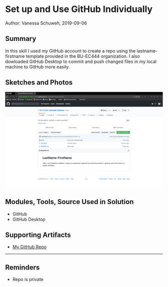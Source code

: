 #  Set up and Use GitHub Individually

Author: Vanessa Schuweh, 2019-09-06

## Summary
In this skill I used my GitHub account to create a repo using the lastname-firstname template provided in the BU-EC444 organization. I also dowloaded GitHub Desktop to commit and push changed files in my local machine to GitHub more easily.

## Sketches and Photos

![Image](./images/github.png)

## Modules, Tools, Source Used in Solution

* GitHub
* GitHub Desktop

## Supporting Artifacts

* [My GitHub Repo](https://github.com/BU-EC444/Schuweh-Vanessa)

-----

## Reminders
- Repo is private
